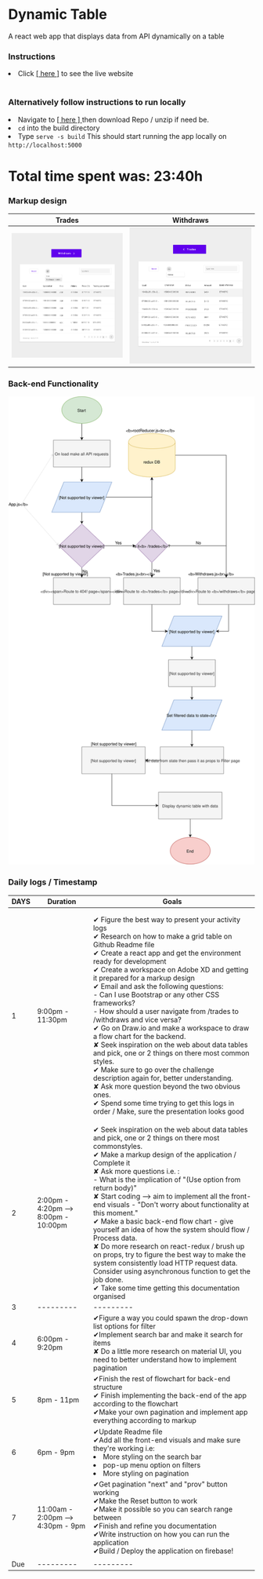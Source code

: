 
# Dynamic Table
A react web app that displays data from API dynamically on a table


### Instructions
<li> Click <a href="https://dynamictable-44ad8.firebaseapp.com/trades">[ here ]</a> to see the live website</li><br/>

### Alternatively follow instructions to run locally
<li>Navigate to <a href="https://github.com/TheRigidNinja/Dynamic-Table">[ here ] </a>then download Repo / unzip if need be.</li>
<li><code>cd</code> into the build directory</li>
<li>Type <code>serve -s build</code> This should start running the app locally on <code>http://localhost:5000</code> </li>


# Total time spent was: 23:40h


### Markup design 
|          Trades            |          Withdraws            |
|----------------------------|-------------------------------|
|<img src="./tradesPage.svg">|<img src="./withdrawsPage.svg">|


### Back-end Functionality
<img src="./flow_chart.svg"> 

### Daily logs / Timestamp

| DAYS | Duration | Goals |
|------|------------------|-------------------------------------------------------------------------------------------------------------------------------------------------------------------------------------------------------------------------------------------------------------------------------------------------------------------------------------------------------------------------------------------------------------------------------------------------------------------------------------------------------------------------------------------------------------------------------------------------------------------------------------------------------------------------------------------------------------------------------------------------------------------------------------------------------------------------------------------------------------------------------------|
| 1 | 9:00pm - 11:30pm |<p>✔ Figure the best way to present your activity logs<br>✔ Research on how to make a grid table on Github Readme file<br>✔ Create a react app and get the environment ready for development<br>✔ Create a workspace on Adobe XD and getting it prepared for a markup design<br>✔ Email and ask the following questions:<br>      - Can I use Bootstrap or any other CSS frameworks?<br>      - How should a user navigate from /trades to /withdraws and vice versa?<br>✔ Go on Draw.io and make a workspace to draw a flow chart for the backend.<br>✘ Seek inspiration on the web about data tables and pick, one or 2 things on there most common styles.<br>✔ Make sure to go over the challenge description again for, better understanding.<br>✘ Ask more question beyond the two obvious ones.<br>✔ Spend some time trying to get this logs in order / Make, sure the presentation looks good<br>|
| 2 | 2:00pm - 4:20pm --> 8:00pm - 10:00pm | ✔ Seek inspiration on the web about data tables and pick, one or 2 things on there most commonstyles.<br>✔ Make a markup design of the application / Complete it <br>✘ Ask more questions i.e. :<br>    - What is the implication of "(Use option from return body)" <br>✘ Start coding --> aim to implement all the front-end visuals - "Don't worry about functionality at this moment."<br>✔ Make a basic back-end flow chart - give yourself an idea of how the system should flow / Process data.<br>✘ Do more research on react-redux / brush up on props, try to figure the best way to make the system consistently load HTTP request data. Consider using asynchronous function to get the job done.<br>✔ Take some time getting this documentation organised <br>|
| 3| --------- |---------|
| 4| 6:00pm - 9:20pm|✔Figure a way you could spawn the drop-down list options for filter<br>✔Implement search bar and make it search for items<br>✘ Do a little more research on material UI, you need to better understand how to implement pagination <br>| |
| 5| 8pm - 11pm |✔Finish the rest of flowchart for back-end structure<br>✔ Finish implementing the back-end of the app according to the flowchart<br>✔Make your own pagination and implement app everything according to markup<br>| |
| 6 |6pm - 9pm |✔Update Readme file<br>✔Add all the front-end visuals and make sure they're working i.e: <li>More styling on the search bar</li><li>pop-up menu option on filters</li><li>More styling on pagination</li>||
| 7| 11:00am - 2:00pm -->  4:30pm - 9pm|✔Get pagination "next" and "prov" button working<br>✔Make the Reset button to work<br>✔Make it possible so you can search range  between<br>✔Finish and refine you documentation <br>✔Write instruction on how you can run the application<br>✔Build / Deploy the application on firebase!<br>
| |
| Due| --------- | --------- |  |